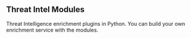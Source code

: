 ## Threat Intel Modules

Threat Intelligence enrichment plugins in Python. You can build your own enrichment service with the modules.
